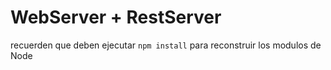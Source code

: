 # WebServer + RestServer
recuerden que deben ejecutar  ```npm install``` para reconstruir los
modulos de Node